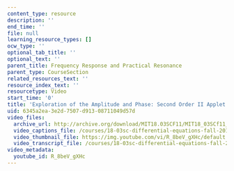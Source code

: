 ```yaml
---
content_type: resource
description: ''
end_time: ''
file: null
learning_resource_types: []
ocw_type: ''
optional_tab_title: ''
optional_text: ''
parent_title: Frequency Response and Practical Resonance
parent_type: CourseSection
related_resources_text: ''
resource_index_text: ''
resourcetype: Video
start_time: '0'
title: 'Exploration of the Amplitude and Phase: Second Order II Applet'
uid: 6345a2ea-3e2d-7507-d913-08711049d57d
video_files:
  archive_url: http://archive.org/download/MIT18.03SCF11/MIT18_03SCf11_app4.mp4
  video_captions_file: /courses/18-03sc-differential-equations-fall-2011/0ab7afa4608657fdb80d322d6b6fda63_R_8beV_gXHc.vtt
  video_thumbnail_file: https://img.youtube.com/vi/R_8beV_gXHc/default.jpg
  video_transcript_file: /courses/18-03sc-differential-equations-fall-2011/9a13c527b5c320548abd88a7f06a7c0e_R_8beV_gXHc.pdf
video_metadata:
  youtube_id: R_8beV_gXHc
---
```


